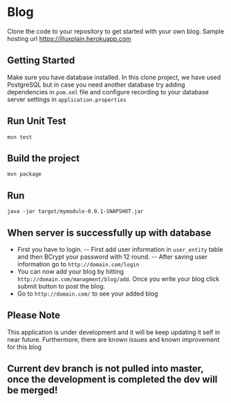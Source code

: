 
# Blog

Clone the code to your repository to get started with your own blog. 
Sample hosting url https://illuxplain.herokuapp.com

## Getting Started
Make sure you have database installed. In this clone project, we have used PostgreSQL but in case you need another database try adding dependencies in `pom.xml` file and configure recording to your database server settings in `application.properties`

## Run Unit Test
`mvn test`

## Build the project
`mvn package`

## Run 
`java -jar target/mymodule-0.0.1-SNAPSHOT.jar`

## When server is successfully up with database
- First you have to login. 
-- First add user information in `user_entity` table and then BCrypt your password with 12 round.
-- After saving user information go to `http://domain.com/login` 
- You can now add your blog by hitting `http://domain.com/managment/blog/add`. Once you write your blog click submit button to post the blog.
- Go to `http://domain.com/` to see your added blog


## Please Note
This application is under development and it will be keep updating it self in near future. Furthermore, there are known issues and known improvement for this blog

## Current dev branch is not pulled into master, once the development is completed the dev will be merged!
